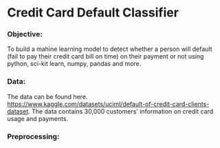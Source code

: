 # Credit Card Default Classifier

### Objective: 

  To build a mahine learning model to detect whether a person will default (fail to pay their credit card bill on time) on their payment or not using python, sci-kit learn, numpy, pandas and more.

### Data:
  The data can be found here. https://www.kaggle.com/datasets/uciml/default-of-credit-card-clients-dataset. The data contains 30,000 customers' information on credit card usage and payments.


### Preprocessing:
  

